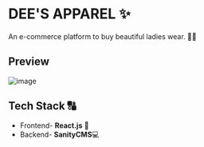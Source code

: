 # DEE'S APPAREL ✨
An e-commerce platform to buy beautiful ladies wear. 👚👗

## Preview
![image](https://github.com/Rags-Mishra/e-commerce-web-app/assets/83007531/f2aa0fe6-710b-4848-9b51-dc0692b50f84)

## Tech Stack 🔠
- Frontend- __React.js__ 📱
- Backend- __SanityCMS__💻


